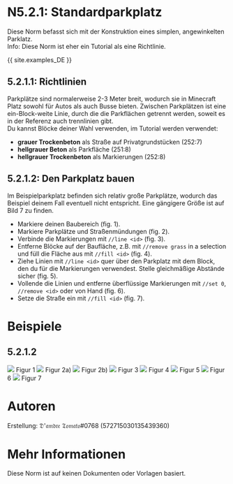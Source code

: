 # N5.2.1: Standardparkplatz

Diese Norm befasst sich mit der Konstruktion eines simplen, angewinkelten Parklatz.    
Info: Diese Norm ist eher ein Tutorial als eine Richtlinie.

{{ site.examples_DE }}

## 5.2.1.1: Richtlinien

Parkplätze sind normalerweise 2-3 Meter breit, wodurch sie in Minecraft Platz sowohl für Autos als auch Busse bieten. Zwischen Parkplätzen ist eine ein-Block-weite Linie, durch die die Parkflächen getrennt werden, soweit es in der Referenz auch trennlinien gibt.    
Du kannst Blöcke deiner Wahl verwenden, im Tutorial werden verwendet:
* **grauer Trockenbeton** als Straße auf Privatgrundstücken (252:7)
* **hellgrauer Beton** als Parkfläche (251:8)
* **hellgrauer Trockenbeton** als Markierungen (252:8)

## 5.2.1.2: Den Parkplatz bauen

Im Beispielparkplatz befinden sich relativ große Parkplätze, wodurch das Beispiel deinem Fall eventuell nicht entspricht. Eine gängigere Größe ist auf Bild 7 zu finden.

* Markiere deinen Baubereich (fig. 1).
* Markiere Parkplätze und Straßenmündungen (fig. 2).
* Verbinde die Markierungen mit `//line <id>` (fig. 3).
* Entferne Blöcke auf der Baufläche, z.B. mit `//remove grass` in a selection und füll die Fläche aus mit `//fill <id>` (fig. 4).
* Ziehe Linien mit `//line <id>` quer über den Parkplatz mit dem Block, den du für die Markierungen verwendest. Stelle gleichmäßige Abstände sicher (fig. 5).
* Vollende die Linien und entferne überflüssige Markierungen mit `//set 0`, `//remove <id>` oder von Hand (fig. 6).
* Setze die Straße ein mit `//fill <id>` (fig. 7). 

# Beispiele

## 5.2.1.2

![](https://bte-n.github.io/resources/N5/2/1/pic_1.png)
Figur 1
![](https://bte-n.github.io/resources/N5/2/1/pic_2a.png)
Figur 2a)
![](https://bte-n.github.io/resources/N5/2/1/pic_2b.png)
Figur 2b)
![](https://bte-n.github.io/resources/N5/2/1/pic_3.png)
Figur 3
![](https://bte-n.github.io/resources/N5/2/1/pic_4.png)
Figur 4
![](https://bte-n.github.io/resources/N5/2/1/pic_5.png)
Figur 5
![](https://bte-n.github.io/resources/N5/2/1/pic_6.png)
Figur 6
![](https://bte-n.github.io/resources/N5/2/1/pic_7.png)
Figur 7

# Autoren

Erstellung: 𝔇'𝔞𝔪𝔡𝔯𝔢 𝔗𝔬𝔪𝔞𝔱𝔬#0768 (572715030135439360)

# Mehr Informationen

Diese Norm ist auf keinen Dokumenten oder Vorlagen basiert.
